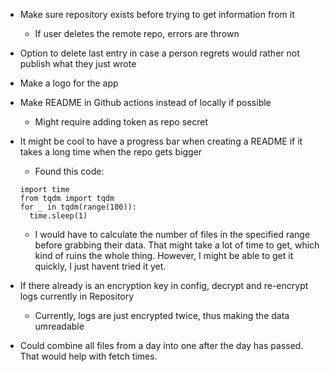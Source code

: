 
* Make sure repository exists before trying to get information from it
  * If user deletes the remote repo, errors are thrown

* Option to delete last entry in case a person regrets would rather not publish what they just wrote

* Make a logo for the app

* Make README in Github actions instead of locally if possible
  * Might require adding token as repo secret

* It might be cool to have a progress bar when creating a README if it takes a long time when the repo gets bigger
  * Found this code:
  ```
  import time
  from tqdm import tqdm
  for _ in tqdm(range(100)):
    time.sleep(1)
  ```
    * I would have to calculate the number of files in the specified range before grabbing their data. That might take a lot of time to get, which kind of ruins the whole thing. However, I might be able to get it quickly, I just havent tried it yet.

* If there already is an encryption key in config, decrypt and re-encrypt logs currently in Repository
  * Currently, logs are just encrypted twice, thus making the data umreadable

* Could combine all files from a day into one after the day has passed. That would help with fetch times.

